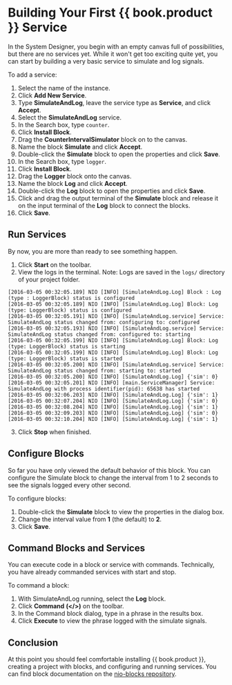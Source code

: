 # Building Your First {{ book.product }} Service

In the System Designer, you begin with an empty canvas full of possibilities, but there are no services yet. While it won't get too exciting quite yet, you can start by building a very basic service to simulate and log signals.

To add a service:

1. Select the name of the instance.
2. Click **Add New Service**. 
3. Type **SimulateAndLog**, leave the service type as **Service**, and click **Accept**.
4. Select the **SimulateAndLog** service.
5. In the Search box, type `counter`.
6. Click  **Install Block**.
7. Drag the **CounterIntervalSimulator** block on to the canvas.
8. Name the block **Simulate** and click **Accept**.
9. Double-click the **Simulate** block to open the properties and click **Save**.
5. In the Search box, type `logger`. 
6. Click **Install Block**.
5. Drag the **Logger** block onto the canvas.
6. Name the block **Log** and click **Accept**.
9. Double-click the **Log** block to open the properties and click **Save**.
9. Click and drag the output terminal of the **Simulate** block and release it on the input terminal of the **Log** block to connect the blocks.
10. Click **Save**.

## Run Services

By now, you are more than ready to see something happen.

1. Click **Start** on the toolbar.
2. View the logs in the terminal.  Note: Logs are saved in the  `logs/` directory of your project folder.
```
[2016-03-05 00:32:05.189] NIO [INFO] [SimulateAndLog.Log] Block : Log (type : LoggerBlock) status is configured
[2016-03-05 00:32:05.189] NIO [INFO] [SimulateAndLog.Log] Block: Log (type: LoggerBlock) status is configured
[2016-03-05 00:32:05.191] NIO [INFO] [SimulateAndLog.service] Service: SimulateAndLog status changed from: configuring to: configured
[2016-03-05 00:32:05.193] NIO [INFO] [SimulateAndLog.service] Service: SimulateAndLog status changed from: configured to: starting
[2016-03-05 00:32:05.199] NIO [INFO] [SimulateAndLog.Log] Block: Log (type: LoggerBlock) status is starting
[2016-03-05 00:32:05.199] NIO [INFO] [SimulateAndLog.Log] Block: Log (type: LoggerBlock) status is started
[2016-03-05 00:32:05.200] NIO [INFO] [SimulateAndLog.service] Service: SimulateAndLog status changed from: starting to: started
[2016-03-05 00:32:05.200] NIO [INFO] [SimulateAndLog.Log] {'sim': 0}
[2016-03-05 00:32:05.201] NIO [INFO] [main.ServiceManager] Service: SimulateAndLog with process identifier(pid): 65638 has started
[2016-03-05 00:32:06.203] NIO [INFO] [SimulateAndLog.Log] {'sim': 1}
[2016-03-05 00:32:07.204] NIO [INFO] [SimulateAndLog.Log] {'sim': 0}
[2016-03-05 00:32:08.204] NIO [INFO] [SimulateAndLog.Log] {'sim': 1}
[2016-03-05 00:32:09.203] NIO [INFO] [SimulateAndLog.Log] {'sim': 0}
[2016-03-05 00:32:10.204] NIO [INFO] [SimulateAndLog.Log] {'sim': 1}
```
3. Click **Stop** when finished.

## Configure Blocks

So far you have only viewed the default behavior of this block. You can configure the Simulate block to change the interval from 1 to 2 seconds to see the signals logged every other second.

To configure blocks:
1. Double-click the **Simulate** block to view the properties in the dialog box.
2. Change the interval value from **1** \(the default\) to **2**.
3. Click **Save**.

## Command Blocks and Services

You can execute code in a block or service with commands. Technically, you have already commanded services with start and stop. 

To command a block:

1. With SimulateAndLog running, select the **Log** block.
2. Click **Command** **(&lt;/&gt;)** on the toolbar.
3. In the Command block dialog, type in a phrase in the results box.
4. Click **Execute** to view the phrase logged with the simulate signals.

## Conclusion

At this point you should feel comfortable installing {{ book.product }}, creating a project with blocks, and configuring and running services. You can find block documentation on the [nio-blocks repository](https://github.com/nio-blocks).
   